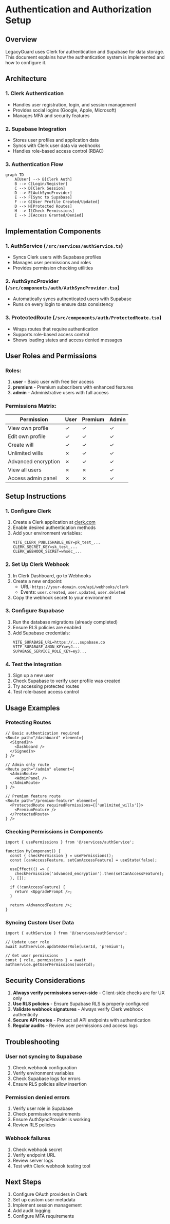 # Authentication and Authorization Setup

## Overview

LegacyGuard uses Clerk for authentication and Supabase for data storage. This document explains how the authentication system is implemented and how to configure it.

## Architecture

### 1. **Clerk Authentication**
- Handles user registration, login, and session management
- Provides social logins (Google, Apple, Microsoft)
- Manages MFA and security features

### 2. **Supabase Integration**
- Stores user profiles and application data
- Syncs with Clerk user data via webhooks
- Handles role-based access control (RBAC)

### 3. **Authentication Flow**

```mermaid
graph TD
    A[User] --> B[Clerk Auth]
    B --> C[Login/Register]
    C --> D[Clerk Session]
    D --> E[AuthSyncProvider]
    E --> F[Sync to Supabase]
    F --> G[User Profile Created/Updated]
    D --> H[Protected Routes]
    H --> I[Check Permissions]
    I --> J[Access Granted/Denied]
```

## Implementation Components

### 1. **AuthService** (`/src/services/authService.ts`)
- Syncs Clerk users with Supabase profiles
- Manages user permissions and roles
- Provides permission checking utilities

### 2. **AuthSyncProvider** (`/src/components/auth/AuthSyncProvider.tsx`)
- Automatically syncs authenticated users with Supabase
- Runs on every login to ensure data consistency

### 3. **ProtectedRoute** (`/src/components/auth/ProtectedRoute.tsx`)
- Wraps routes that require authentication
- Supports role-based access control
- Shows loading states and access denied messages

## User Roles and Permissions

### Roles:
1. **user** - Basic user with free tier access
2. **premium** - Premium subscribers with enhanced features
3. **admin** - Administrative users with full access

### Permissions Matrix:

| Permission | User | Premium | Admin |
|------------|------|---------|-------|
| View own profile | ✓ | ✓ | ✓ |
| Edit own profile | ✓ | ✓ | ✓ |
| Create will | ✓ | ✓ | ✓ |
| Unlimited wills | ✗ | ✓ | ✓ |
| Advanced encryption | ✗ | ✓ | ✓ |
| View all users | ✗ | ✗ | ✓ |
| Access admin panel | ✗ | ✗ | ✓ |

## Setup Instructions

### 1. **Configure Clerk**

1. Create a Clerk application at [clerk.com](https://clerk.com)
2. Enable desired authentication methods
3. Add your environment variables:
   ```env
   VITE_CLERK_PUBLISHABLE_KEY=pk_test_...
   CLERK_SECRET_KEY=sk_test_...
   CLERK_WEBHOOK_SECRET=whsec_...
   ```

### 2. **Set Up Clerk Webhook**

1. In Clerk Dashboard, go to Webhooks
2. Create a new endpoint:
   - URL: `https://your-domain.com/api/webhooks/clerk`
   - Events: `user.created`, `user.updated`, `user.deleted`
3. Copy the webhook secret to your environment

### 3. **Configure Supabase**

1. Run the database migrations (already completed)
2. Ensure RLS policies are enabled
3. Add Supabase credentials:
   ```env
   VITE_SUPABASE_URL=https://...supabase.co
   VITE_SUPABASE_ANON_KEY=eyJ...
   SUPABASE_SERVICE_ROLE_KEY=eyJ...
   ```

### 4. **Test the Integration**

1. Sign up a new user
2. Check Supabase to verify user profile was created
3. Try accessing protected routes
4. Test role-based access control

## Usage Examples

### Protecting Routes

```tsx
// Basic authentication required
<Route path="/dashboard" element={
  <SignedIn>
    <Dashboard />
  </SignedIn>
} />

// Admin only route
<Route path="/admin" element={
  <AdminRoute>
    <AdminPanel />
  </AdminRoute>
} />

// Premium feature route
<Route path="/premium-feature" element={
  <ProtectedRoute requiredPermissions={['unlimited_wills']}>
    <PremiumFeature />
  </ProtectedRoute>
} />
```

### Checking Permissions in Components

```tsx
import { usePermissions } from '@/services/authService';

function MyComponent() {
  const { checkPermission } = usePermissions();
  const [canAccessFeature, setCanAccessFeature] = useState(false);

  useEffect(() => {
    checkPermission('advanced_encryption').then(setCanAccessFeature);
  }, []);

  if (!canAccessFeature) {
    return <UpgradePrompt />;
  }

  return <AdvancedFeature />;
}
```

### Syncing Custom User Data

```tsx
import { authService } from '@/services/authService';

// Update user role
await authService.updateUserRole(userId, 'premium');

// Get user permissions
const { role, permissions } = await authService.getUserPermissions(userId);
```

## Security Considerations

1. **Always verify permissions server-side** - Client-side checks are for UX only
2. **Use RLS policies** - Ensure Supabase RLS is properly configured
3. **Validate webhook signatures** - Always verify Clerk webhook authenticity
4. **Secure API routes** - Protect all API endpoints with authentication
5. **Regular audits** - Review user permissions and access logs

## Troubleshooting

### User not syncing to Supabase
1. Check webhook configuration
2. Verify environment variables
3. Check Supabase logs for errors
4. Ensure RLS policies allow insertion

### Permission denied errors
1. Verify user role in Supabase
2. Check permission requirements
3. Ensure AuthSyncProvider is working
4. Review RLS policies

### Webhook failures
1. Check webhook secret
2. Verify endpoint URL
3. Review server logs
4. Test with Clerk webhook testing tool

## Next Steps

1. Configure OAuth providers in Clerk
2. Set up custom user metadata
3. Implement session management
4. Add audit logging
5. Configure MFA requirements
